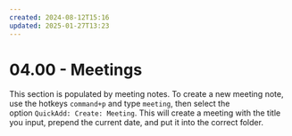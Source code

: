 ```yaml
---
created: 2024-08-12T15:16
updated: 2025-01-27T13:23
---
```

# 04.00 - Meetings

This section is populated by meeting notes. To create a new meeting note, use the hotkeys `command+p` and type `meeting`, then select the option `QuickAdd: Create: Meeting`. This will create a meeting with the title you input, prepend the current date, and put it into the correct folder.